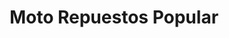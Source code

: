 ---
title: "Moto Repuestos Popular"
url: /san-francisco-de-dos-rios/moto-repuestos-popular/
shop: piezas de automóviles
---